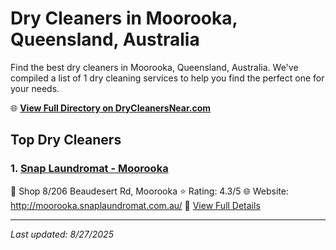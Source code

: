 # Dry Cleaners in Moorooka, Queensland, Australia

Find the best dry cleaners in Moorooka, Queensland, Australia. We've compiled a list of 1 dry cleaning services to help you find the perfect one for your needs.

🌐 **[View Full Directory on DryCleanersNear.com](https://drycleanersnear.com/city/Australia/Queensland/Moorooka)**

## Top Dry Cleaners

### 1. [Snap Laundromat - Moorooka](https://drycleanersnear.com/dryCleaner/68aa735c39cc7c0899005a74/snap-laundromat-moorooka)
📍 Shop 8/206 Beaudesert Rd, Moorooka
⭐ Rating: 4.3/5
🌐 Website: http://moorooka.snaplaundromat.com.au/
🔗 [View Full Details](https://drycleanersnear.com/dryCleaner/68aa735c39cc7c0899005a74/snap-laundromat-moorooka)


---

*Last updated: 8/27/2025*
